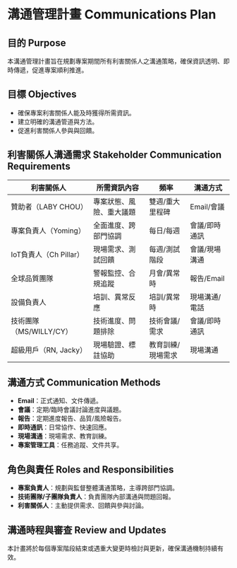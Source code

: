 # 溝通管理計畫 Communications Plan

## 目的 Purpose
本溝通管理計畫旨在規劃專案期間所有利害關係人之溝通策略，確保資訊透明、即時傳遞，促進專案順利推進。

## 目標 Objectives
- 確保專案利害關係人能及時獲得所需資訊。
- 建立明確的溝通管道與方法。
- 促進利害關係人參與與回饋。

## 利害關係人溝通需求 Stakeholder Communication Requirements
| 利害關係人         | 所需資訊內容             | 頻率         | 溝通方式           |
|--------------------|--------------------------|--------------|--------------------|
| 贊助者（LABY CHOU）| 專案狀態、風險、重大議題 | 雙週/重大里程碑 | Email/會議         |
| 專案負責人（Yoming）| 全面進度、跨部門協調     | 每日/每週     | 會議/即時通訊      |
| IoT負責人（Ch Pillar）| 現場需求、測試回饋   | 每週/測試階段 | 會議/現場溝通      |
| 全球品質團隊       | 警報監控、合規追蹤       | 月會/異常時   | 報告/Email         |
| 設備負責人         | 培訓、異常反應           | 培訓/異常時   | 現場溝通/電話      |
| 技術團隊（MS/WILLY/CY）| 技術進度、問題排除 | 技術會議/需求 | 會議/即時通訊      |
| 超級用戶（RN, Jacky）| 現場驗證、標註協助   | 教育訓練/現場需求 | 現場溝通        |

## 溝通方式 Communication Methods
- **Email**：正式通知、文件傳遞。
- **會議**：定期/臨時會議討論進度與議題。
- **報告**：定期進度報告、品質/風險報告。
- **即時通訊**：日常協作、快速回應。
- **現場溝通**：現場需求、教育訓練。
- **專案管理工具**：任務追蹤、文件共享。

## 角色與責任 Roles and Responsibilities
- **專案負責人**：規劃與監督整體溝通策略，主導跨部門協調。
- **技術團隊/子團隊負責人**：負責團隊內部溝通與問題回報。
- **利害關係人**：主動提供需求、回饋與參與討論。

## 溝通時程與審查 Review and Updates
本計畫將於每個專案階段結束或遇重大變更時檢討與更新，確保溝通機制持續有效。